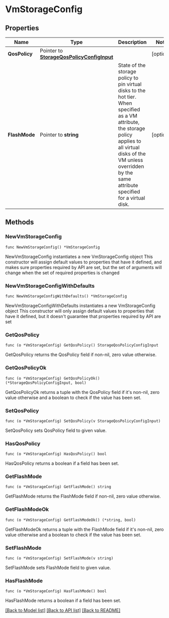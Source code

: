 # VmStorageConfig

## Properties

Name | Type | Description | Notes
------------ | ------------- | ------------- | -------------
**QosPolicy** | Pointer to [**StorageQosPolicyConfigInput**](StorageQosPolicyConfigInput.md) |  | [optional] 
**FlashMode** | Pointer to **string** | State of the storage policy to pin virtual disks to the hot tier. When specified as a VM attribute, the storage policy applies to all virtual disks of the VM unless overridden by the same attribute specified for a virtual disk.  | [optional] 

## Methods

### NewVmStorageConfig

`func NewVmStorageConfig() *VmStorageConfig`

NewVmStorageConfig instantiates a new VmStorageConfig object
This constructor will assign default values to properties that have it defined,
and makes sure properties required by API are set, but the set of arguments
will change when the set of required properties is changed

### NewVmStorageConfigWithDefaults

`func NewVmStorageConfigWithDefaults() *VmStorageConfig`

NewVmStorageConfigWithDefaults instantiates a new VmStorageConfig object
This constructor will only assign default values to properties that have it defined,
but it doesn't guarantee that properties required by API are set

### GetQosPolicy

`func (o *VmStorageConfig) GetQosPolicy() StorageQosPolicyConfigInput`

GetQosPolicy returns the QosPolicy field if non-nil, zero value otherwise.

### GetQosPolicyOk

`func (o *VmStorageConfig) GetQosPolicyOk() (*StorageQosPolicyConfigInput, bool)`

GetQosPolicyOk returns a tuple with the QosPolicy field if it's non-nil, zero value otherwise
and a boolean to check if the value has been set.

### SetQosPolicy

`func (o *VmStorageConfig) SetQosPolicy(v StorageQosPolicyConfigInput)`

SetQosPolicy sets QosPolicy field to given value.

### HasQosPolicy

`func (o *VmStorageConfig) HasQosPolicy() bool`

HasQosPolicy returns a boolean if a field has been set.

### GetFlashMode

`func (o *VmStorageConfig) GetFlashMode() string`

GetFlashMode returns the FlashMode field if non-nil, zero value otherwise.

### GetFlashModeOk

`func (o *VmStorageConfig) GetFlashModeOk() (*string, bool)`

GetFlashModeOk returns a tuple with the FlashMode field if it's non-nil, zero value otherwise
and a boolean to check if the value has been set.

### SetFlashMode

`func (o *VmStorageConfig) SetFlashMode(v string)`

SetFlashMode sets FlashMode field to given value.

### HasFlashMode

`func (o *VmStorageConfig) HasFlashMode() bool`

HasFlashMode returns a boolean if a field has been set.


[[Back to Model list]](../README.md#documentation-for-models) [[Back to API list]](../README.md#documentation-for-api-endpoints) [[Back to README]](../README.md)


